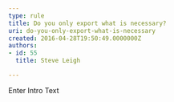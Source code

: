 ```yaml
---
type: rule
title: Do you only export what is necessary?
uri: do-you-only-export-what-is-necessary
created: 2016-04-28T19:50:49.0000000Z
authors:
- id: 55
  title: Steve Leigh

---
```




<span class='intro'> Enter Intro Text </span>




